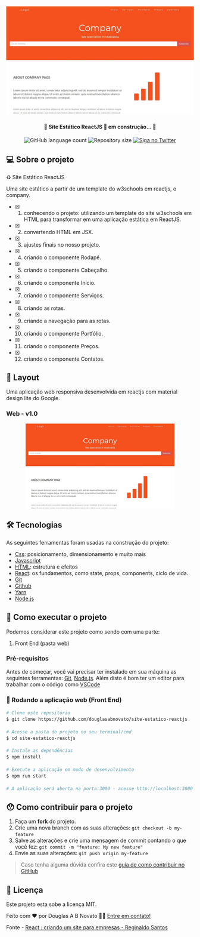 <h1 align="center">
    <img alt="SiteEstaticoReactJS" title="#SiteEstaticoReactJS" src="./src/assets/tela-1.jpg" />
</h1>

<h4 align="center"> 
	🚧 Site Estático ReactJS  🚀 em construção... 🚧
</h4> 

<p align="center">
  <img alt="GitHub language count" src="https://img.shields.io/github/languages/count/douglasabnovato/site-estatico-reactjs?color=%2304D361">
  <img alt="Repository size" src="https://img.shields.io/github/repo-size/douglasabnovato/site-estatico-reactjs">
  <a href="https://www.twitter.com/douglasabnovato/">
    <img alt="Siga no Twitter" src="https://img.shields.io/twitter/url?url=https%3A%2F%2Fgithub.com%douglasabnovato%2Fsite-estatico-reactjs">
  </a>
</p>

## 💻 Sobre o projeto

♻️ Site Estático ReactJS

Uma site estático a partir de um template do w3schools em reactjs, o company.

- [x] 1. conhecendo o projeto: utilizando um template do site w3schools em HTML para transformar em uma aplicação estática em ReactJS.
- [x] 2. convertendo HTML em JSX.
- [x] 3. ajustes finais no nosso projeto.
- [x] 4. criando o componente Rodapé.
- [x] 5. criando o componente Cabeçalho.
- [x] 6. criando o componente Início.
- [x] 7. criando o componente Serviços.
- [x] 8. criando as rotas.
- [x] 9. criando a navegação para as rotas.
- [x] 10. criando o componente Portfólio.
- [x] 11. criando o componente Preços.
- [x] 12. criando o componente Contatos.
 
## 🎨 Layout

Uma aplicação web responsiva desenvolvida em reactjs com material design lite do Google. 

### Web - v1.0

<p align="center" style="display: flex; align-items: flex-start; justify-content: center;">
  <img alt="SiteEstaticoReactJS" title="#SiteEstaticoReactJS" src="./src/assets/tela-1.jpg" width="400px">
</p>

## 🛠 Tecnologias

As seguintes ferramentas foram usadas na construção do projeto:

- [Css][css]: posicionamento, dimensionamento e muito mais
- [Javascript][javascript]
- [HTML][html]: estrutura e efeitos 
- [React][reactjs]: os fundamentos, como state, props, components, ciclo de vida.
- [Git][git]
- [Github][github] 
- [Yarn][yarn]
- [Node.js][nodejs]

## 🚀 Como executar o projeto

Podemos considerar este projeto como sendo com uma parte:
1. Front End (pasta web)  

### Pré-requisitos

Antes de começar, você vai precisar ter instalado em sua máquina as seguintes ferramentas:
[Git](https://git-scm.com), [Node.js][nodejs]. 
Além disto é bom ter um editor para trabalhar com o código como [VSCode][vscode]

### 🧭 Rodando a aplicação web (Front End)

```bash 
# Clone este repositório
$ git clone https://github.com/douglasabnovato/site-estatico-reactjs

# Acesse a pasta do projeto no seu terminal/cmd
$ cd site-estatico-reactjs 

# Instale as dependências
$ npm install

# Execute a aplicação em modo de desenvolvimento
$ npm run start

# A aplicação será aberta na porta:3000 - acesse http://localhost:3000

```

## 😯 Como contribuir para o projeto

1. Faça um **fork** do projeto.
2. Crie uma nova branch com as suas alterações: `git checkout -b my-feature`
3. Salve as alterações e crie uma mensagem de commit contando o que você fez: `git commit -m "feature: My new feature"`
4. Envie as suas alterações: `git push origin my-feature`
> Caso tenha alguma dúvida confira este [guia de como contribuir no GitHub](https://github.com/firstcontributions/first-contributions)


## 📝 Licença

Este projeto esta sobe a licença MIT.

Feito com ❤️ por Douglas A B Novato 👋🏽 [Entre em contato!](https://www.linkedin.com/in/douglasabnovato/)

[git]: https://git-scm.com/doc
[github]: https://docs.github.com/en
[nodejs]: https://nodejs.org/
[typescript]: https://www.typescriptlang.org/
[expo]: https://expo.io/
[reactjs]: https://reactjs.org
[rn]: https://facebook.github.io/react-native/
[yarn]: https://yarnpkg.com/
[vscode]: https://code.visualstudio.com/
[vceditconfig]: https://marketplace.visualstudio.com/items?itemName=EditorConfig.EditorConfig
[license]: https://opensource.org/licenses/MIT
[vceslint]: https://marketplace.visualstudio.com/items?itemName=dbaeumer.vscode-eslint
[prettier]: https://marketplace.visualstudio.com/items?itemName=esbenp.prettier-vscode
[rs]: https://rocketseat.com.br 
[css]: https://developer.mozilla.org/en-US/docs/Web/CSS 
[html]: https://developer.mozilla.org/en-US/docs/Web/HTML
[javascript]: https://developer.mozilla.org/en-US/docs/Web/JavaScript 

Fonte - [React : criando um site para empresas - Reginaldo Santos](https://www.youtube.com/watch?v=3I9xv-t42Q4)